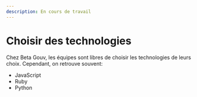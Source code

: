 ```yaml
---
description: En cours de travail
---
```


# Choisir des technologies

Chez Beta Gouv, les équipes sont libres de choisir les technologies de leurs choix. Cependant, on retrouve souvent:

* JavaScript
* Ruby
* Python





